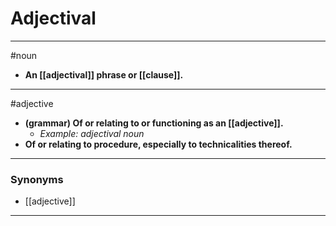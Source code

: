 # Adjectival
---
#noun
- **An [[adjectival]] phrase or [[clause]].**
---
#adjective
- **(grammar) Of or relating to or functioning as an [[adjective]].**
	- _Example: adjectival noun_
- **Of or relating to procedure, especially to technicalities thereof.**
---
### Synonyms
- [[adjective]]
---
